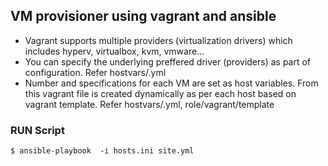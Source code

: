 ## VM provisioner using vagrant and ansible

* Vagrant supports multiple providers (virtualization drivers) which includes hyperv, virtualbox, kvm, vmware...
* You can specify the underlying preffered driver (providers) as part of configuration. Refer hostvars/<hostname>.yml 
* Number and specifications for each VM are set as host variables. From this vagrant file is created dynamically as per each host based on vagrant template. Refer hostvars/<hostname>.yml, role/vagrant/template


### RUN Script

```
$ ansible-playbook  -i hosts.ini site.yml

